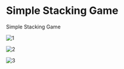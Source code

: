 # Simple Stacking Game

Simple Stacking Game

![1](https://github.com/BilalSevinc16/Simple_Stacking_Game/assets/146417248/f5371c02-cfb9-4f05-8e6a-d5b55e58db2e)

![2](https://github.com/BilalSevinc16/Simple_Stacking_Game/assets/146417248/2757eab6-f3c9-4df7-aba6-15f4bf3f9089)

![3](https://github.com/BilalSevinc16/Simple_Stacking_Game/assets/146417248/fd166224-c3f3-4ddf-8044-3e0c5c4b3586)
